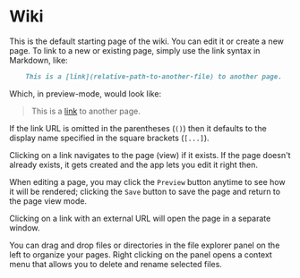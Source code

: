 # Wiki

This is the default starting page of the wiki. You can edit it or create a new page.
To link to a new or existing page, simply use the link syntax in Markdown, like:

```markdown
    This is a [link](relative-path-to-another-file) to another page.
```

Which, in preview-mode, would look like:

>    This is a [link](relative-path-to-another-file) to another page.

If the link URL is omitted in the parentheses (`()`) then it defaults to the display name
specified in the square brackets (`[...]`).

Clicking on a link navigates to the page (view) if it exists. If the page doesn't already exists,
it gets created and the app lets you edit it right then.

When editing a page, you may click the `Preview` button anytime to see how it will be rendered;
clicking the `Save` button to save the page and return to the page view mode.

Clicking on a link with an external URL will open the page in a separate window.

You can drag and drop files or directories in the file explorer panel on the left to
organize your pages. Right clicking on the panel opens a context menu that allows you
to delete and rename selected files.
